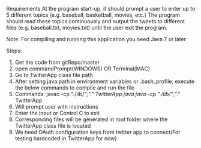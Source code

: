 
Requirements
At the program start-up, it should prompt a user to enter up to 5 different topics (e.g. baseball, basketball, movies, etc.)
The program should read these topics continuously and output the tweets to different files (e.g. baseball.txt, movies.txt) until the user exit the program.

Note:
For compiling and running this application you need Java 7 or later

Steps:
1. Get the code from gitRepo/master
2. open commandPrompt(WINDOWS) OR Terminal(MAC)
3. Go to TwitterApp class file path
4. After setting java path in environment variables or .bash_profile, execute the below commands to compile and run the file
5. Commands:
    javac -cp "./lib/*";"." TwitterApp.java
    java -cp "./lib/*";"." TwitterApp
6. Will prompt user with instructions
7. Enter the input or Control C to exit
8. Corresponding files will be generated in root folder where the TwitterApp class file is located
9. We need OAuth configuration keys from twitter app to connect(For testing hardcoded in TwitterApp for now)
